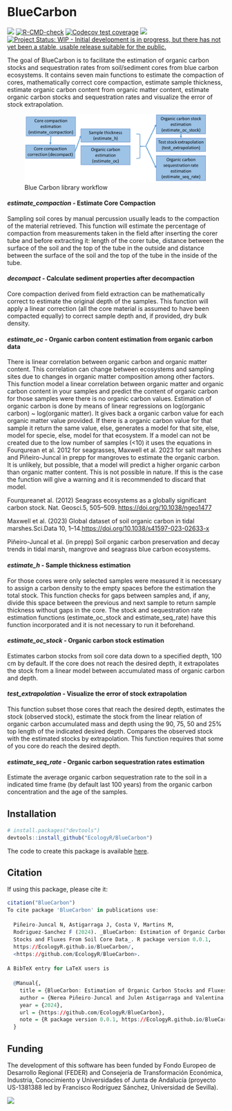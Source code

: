 
<!-- README.md is generated from README.Rmd. Please edit that file -->

# BlueCarbon

<!-- badges: start -->

![](https://img.shields.io/github/r-package/v/EcologyR/BlueCarbon)
[![R-CMD-check](https://github.com/EcologyR/BlueCarbon/actions/workflows/R-CMD-check.yaml/badge.svg)](https://github.com/EcologyR/BlueCarbon/actions/workflows/R-CMD-check.yaml)
[![Codecov test
coverage](https://codecov.io/gh/EcologyR/BlueCarbon/graph/badge.svg)](https://app.codecov.io/gh/EcologyR/BlueCarbon)
[![](https://img.shields.io/badge/lifecycle-experimental-orange.svg)](https://lifecycle.r-lib.org/articles/stages.html#experimental)
[![Project Status: WIP - Initial development is in progress, but there
has not yet been a stable, usable release suitable for the
public.](https://www.repostatus.org/badges/latest/wip.svg)](https://www.repostatus.org/#wip)
<!-- badges: end -->

The goal of BlueCarbon is to facilitate the estimation of organic carbon
stocks and sequestration rates from soil/sediment cores from blue carbon
ecosystems. It contains seven main functions to estimate the compaction
of cores, mathematically correct core compaction, estimate sample
thickness, estimate organic carbon content from organic matter content,
estimate organic carbon stocks and sequestration rates and visualize the
error of stock extrapolation.

<figure>
<img src="man/figures/BC_workflow-01.png"
alt="Blue Carbon library workflow" />
<figcaption aria-hidden="true">Blue Carbon library workflow</figcaption>
</figure>

#### ***estimate_compaction*** **- Estimate Core Compaction**

Sampling soil cores by manual percussion usually leads to the compaction
of the material retrieved. This function will estimate the percentage of
compaction from measurements taken in the field after inserting the
corer tube and before extracting it: length of the corer tube, distance
between the surface of the soil and the top of the tube in the outside
and distance between the surface of the soil and the top of the tube in
the inside of the tube.

#### ***decompact*** **- Calculate sediment properties after decompaction**

Core compaction derived from field extraction can be mathematically
correct to estimate the original depth of the samples. This function
will apply a linear correction (all the core material is assumed to have
been compacted equally) to correct sample depth and, if provided, dry
bulk density.

#### ***estimate_oc*** **- Organic carbon content estimation from organic carbon data**

There is linear correlation between organic carbon and organic matter
content. This correlation can change between ecosystems and sampling
sites due to changes in organic matter composition among other factors.
This function model a linear correlation between organic matter and
organic carbon content in your samples and predict the content of
organic carbon for those samples were there is no organic carbon values.
Estimation of organic carbon is done by means of linear regressions on
log(organic carbon) ~ log(organic matter). It gives back a organic
carbon value for each organic matter value provided. If there is a
organic carbon value for that sample it return the same value, else,
generates a model for that site, else, model for specie, else, model for
that ecosystem. If a model can not be created due to the low number of
samples (\<10) it uses the equations in Fourqurean et al. 2012 for
seagrasses, Maxwell et al. 2023 for salt marshes and Piñeiro-Juncal in
prepp for mangroves to estimate the organic carbon. It is unlikely, but
possible, that a model will predict a higher organic carbon than organic
matter content. This is not possible in nature. If this is the case the
function will give a warning and it is recommended to discard that
model.

Fourqureanet al. (2012) Seagrass ecosystems as a globally significant
carbon stock. Nat. Geosci.5, 505–509. <https://doi.org/10.1038/ngeo1477>

Maxwell et al. (2023) Global dataset of soil organic carbon in tidal
marshes.Sci.Data 10, 1–14.<https://doi.org/10.1038/s41597-023-02633-x>

Piñeiro-Juncal et al. (in prepp) Soil organic carbon preservation and
decay trends in tidal marsh, mangrove and seagrass blue carbon
ecosystems.

#### ***estimate_h*** **- Sample thickness estimation**

For those cores were only selected samples were measured it is necessary
to assign a carbon density to the empty spaces before the estimation the
total stock. This function checks for gaps between samples and, if any,
divide this space between the previous and next sample to return sample
thickness without gaps in the core. The stock and sequestration rate
estimation functions (estimate_oc_stock and estimate_seq_rate) have this
function incorporated and it is not necessary to run it beforehand.

#### ***estimate_oc_stock*** **- Organic carbon stock estimation**

Estimates carbon stocks from soil core data down to a specified depth,
100 cm by default. If the core does not reach the desired depth, it
extrapolates the stock from a linear model between accumulated mass of
organic carbon and depth.

#### ***test_extrapolation*** **- Visualize the error of stock extrapolation**

This function subset those cores that reach the desired depth, estimates
the stock (observed stock), estimate the stock from the linear relation
of organic carbon accumulated mass and depth using the 90, 75, 50 and
25% top length of the indicated desired depth. Compares the observed
stock with the estimated stocks by extrapolation. This function requires
that some of you core do reach the desired depth.

#### ***estimate_seq_rate*** **- Organic carbon sequestration rates estimation**

Estimate the average organic carbon sequestration rate to the soil in a
indicated time frame (by default last 100 years) from the organic carbon
concentration and the age of the samples.

## Installation

``` r
# install.packages("devtools")
devtools::install_github("EcologyR/BlueCarbon")
```

The code to create this package is available
[here](https://github.com/EcologyR/BlueCarbon).

## Citation

If using this package, please cite it:

``` r
citation("BlueCarbon")
To cite package 'BlueCarbon' in publications use:

  Piñeiro-Juncal N, Astigarraga J, Costa V, Martins M,
  Rodriguez-Sanchez F (2024). _BlueCarbon: Estimation of Organic Carbon
  Stocks and Fluxes From Soil Core Data_. R package version 0.0.1,
  https://EcologyR.github.io/BlueCarbon/,
  <https://github.com/EcologyR/BlueCarbon>.

A BibTeX entry for LaTeX users is

  @Manual{,
    title = {BlueCarbon: Estimation of Organic Carbon Stocks and Fluxes From Soil Core Data},
    author = {Nerea Piñeiro-Juncal and Julen Astigarraga and Valentina Costa and Marcio Martins and Francisco Rodriguez-Sanchez},
    year = {2024},
    url = {https://github.com/EcologyR/BlueCarbon},
    note = {R package version 0.0.1, https://EcologyR.github.io/BlueCarbon/},
  }
```

## Funding

The development of this software has been funded by Fondo Europeo de
Desarrollo Regional (FEDER) and Consejería de Transformación Económica,
Industria, Conocimiento y Universidades of Junta de Andalucía (proyecto
US-1381388 led by Francisco Rodríguez Sánchez, Universidad de Sevilla).

![](https://ecologyr.github.io/workshop/images/logos.png)
